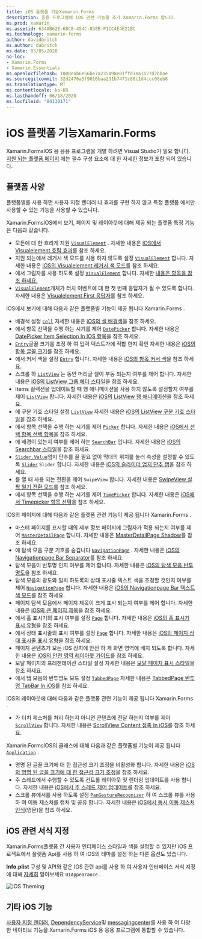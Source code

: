```yaml
---
title: iOS 플랫폼 기능Xamarin.Forms
description: 응용 프로그램에 iOS 관련 기능을 추가 Xamarin.Forms 합니다.
ms.prod: xamarin
ms.assetid: 634AB62E-68C8-454C-838B-F1CC4E4E21BC
ms.technology: xamarin-forms
author: davidbritch
ms.author: dabritch
ms.date: 03/05/2020
no-loc:
- Xamarin.Forms
- Xamarin.Essentials
ms.openlocfilehash: 1008eab6e56be7a235498e01ffd3ea1b27d2bbae
ms.sourcegitcommit: 32d2476a5f9016baa231b7471c88c1d4ccc08eb8
ms.translationtype: MT
ms.contentlocale: ko-KR
ms.lasthandoff: 06/18/2020
ms.locfileid: "84130171"
---
```

# <a name="ios-platform-features-in-xamarinforms"></a>iOS 플랫폼 기능Xamarin.Forms

Xamarin.FormsIOS 용 응용 프로그램을 개발 하려면 Visual Studio가 필요 합니다. [지원 되는 플랫폼 페이지](~/get-started/supported-platforms.md) 에는 필수 구성 요소에 대 한 자세한 정보가 포함 되어 있습니다.

## <a name="platform-specifics"></a>플랫폼 사양

플랫폼별를 사용 하면 사용자 지정 렌더러 나 효과를 구현 하지 않고 특정 플랫폼 에서만 사용할 수 있는 기능을 사용할 수 있습니다.

Xamarin.FormsIOS에서 보기, 페이지 및 레이아웃에 대해 제공 되는 플랫폼 특정 기능은 다음과 같습니다.

- 모든에 대 한 흐리게 지원 [`VisualElement`](xref:Xamarin.Forms.VisualElement) . 자세한 내용은 [iOS에서 Visualelement 흐림 효과](visualelement-blur.md)를 참조 하세요.
- 지원 되는에서 레거시 색 모드를 사용 하지 않도록 설정 [`VisualElement`](xref:Xamarin.Forms.VisualElement) 합니다. 자세한 내용은 [iOS의 Visualelement 레거시 색 모드](legacy-color-mode.md)를 참조 하세요.
- 에서 그림자를 사용 하도록 설정 [`VisualElement`](xref:Xamarin.Forms.VisualElement) 합니다. 자세한 [내용은 항목을 참조 하세요.](visualelement-drop-shadow.md)
- [`VisualElement`](xref:Xamarin.Forms.VisualElement)개체가 터치 이벤트에 대 한 첫 번째 응답자가 될 수 있도록 합니다. 자세한 내용은 [Visualelement First 응답자](visualelement-first-responder.md)를 참조 하세요.

IOS에서 보기에 대해 다음과 같은 플랫폼별 기능이 제공 됩니다 Xamarin.Forms .

- 배경색 설정 [`Cell`](xref:Xamarin.Forms.Cell) 자세한 내용은 [iOS의 셀 배경색](cell-background-color.md)을 참조 하세요.
- 에서 항목 선택을 수행 하는 시기를 제어 [`DatePicker`](xref:Xamarin.Forms.DatePicker) 합니다. 자세한 내용은 [DatePicker Item Selection In IOS 항목](datepicker-selection.md)을 참조 하세요.
- [`Entry`](xref:Xamarin.Forms.Entry)글꼴 크기를 조정 하 여 입력 텍스트가에 적합 한지 확인 자세한 내용은 [iOS의 항목 글꼴 크기](entry-font-size.md)를 참조 하세요.
- 에서 커서 색을 설정 [`Entry`](xref:Xamarin.Forms.Entry) 합니다. 자세한 내용은 [iOS의 항목 커서 색](entry-cursor-color.md)을 참조 하세요.
- 스크롤 하 [`ListView`](xref:Xamarin.Forms.ListView) 는 동안 머리글 셀이 부동 되는지 여부를 제어 합니다. 자세한 내용은 [iOS의 ListView 그룹 헤더 스타일](listview-group-header-style.md)을 참조 하세요.
- Items 컬렉션을 업데이트할 때 행 애니메이션을 사용 하지 않도록 설정할지 여부를 제어 [`ListView`](xref:Xamarin.Forms.ListView) 합니다. 자세한 내용은 [iOS의 ListView 행 애니메이션](listview-row-animations.md)을 참조 하세요.
- 에 구분 기호 스타일 설정 [`ListView`](xref:Xamarin.Forms.ListView) 자세한 내용은 [iOS의 ListView 구분 기호 스타일](listview-separator-style.md)을 참조 하세요.
- 에서 항목 선택을 수행 하는 시기를 제어 [`Picker`](xref:Xamarin.Forms.Picker) 합니다. 자세한 내용은 [iOS에서 선택 항목 선택 항목](picker-selection.md)을 참조 하세요.
- 에 배경이 있는지 여부를 제어 하는 [`SearchBar`](xref:Xamarin.Forms.SearchBar) 입니다. 자세한 내용은 [iOS의 Searchbar 스타일](searchbar-style.md)을 참조 하세요.
- [`Slider.Value`](xref:Xamarin.Forms.Slider.Value)엄지 단추를 끌 필요 없이 막대의 위치를 눌러 속성을 설정할 수 있도록 [`Slider`](xref:Xamarin.Forms.Slider) `Slider` 합니다. 자세한 내용은 [iOS의 슬라이더 엄지 단추 탭](slider-thumb.md)을 참조 하세요.
- 를 열 때 사용 되는 전환을 제어 `SwipeView` 합니다. 자세한 내용은 [SwipeView 살짝 밀기 전환 모드](swipeview-swipetransitionmode.md)를 참조 하세요.
- 에서 항목 선택을 수행 하는 시기를 제어 [`TimePicker`](xref:Xamarin.Forms.TimePicker) 합니다. 자세한 내용은 [iOS에서 Timepicker 항목 선택](timepicker-selection.md)을 참조 하세요.

IOS의 페이지에 대해 다음과 같은 플랫폼 관련 기능이 제공 됩니다 Xamarin.Forms .

- 마스터 페이지를 표시할 때의 세부 정보 페이지에 그림자가 적용 되는지 여부를 제어 [`MasterDetailPage`](xref:Xamarin.Forms.MasterDetailPage) 합니다. 자세한 내용은 [MasterDetailPage Shadow](masterdetailpage-shadow.md)를 참조 하세요.
- 에 탐색 모음 구분 기호를 숨깁니다 [`NavigationPage`](xref:Xamarin.Forms.NavigationPage) . 자세한 내용은 [iOS의 Navigationpage Bar Separator](navigation-bar-separator.md)를 참조 하세요.
- 탐색 모음이 반투명 인지 여부를 제어 합니다. 자세한 내용은 [iOS의 탐색 모음 반투명도](navigation-bar-translucent.md)을 참조 하세요.
- 탐색 모음의 광도와 일치 하도록의 상태 표시줄 텍스트 색을 조정할 것인지 여부를 제어 [`NavigationPage`](xref:Xamarin.Forms.NavigationPage) 합니다. 자세한 내용은 [iOS의 Navigationpage Bar 텍스트 색 모드](status-bar-text-color.md)를 참조 하세요.
- 페이지 탐색 모음에서 페이지 제목이 크게 표시 되는지 여부를 제어 합니다. 자세한 내용은 [iOS의 큰 페이지 제목](page-large-title.md)을 참조 하세요.
- 에서 홈 표시기의 표시 여부를 설정 [`Page`](xref:Xamarin.Forms.Page) 합니다. 자세한 내용은 [iOS의 홈 표시기 표시 유형](page-home-indicator.md)을 참조 하세요.
- 에서 상태 표시줄의 표시 여부를 설정 [`Page`](xref:Xamarin.Forms.Page) 합니다. 자세한 내용은 [iOS의 페이지 상태 표시줄 표시 유형](page-status-bar-visibility.md)을 참조 하세요.
- 페이지 콘텐츠가 모든 iOS 장치에 안전 하 게 화면 영역에 배치 되도록 합니다. 자세한 내용은 [iOS의 안전 영역 레이아웃 가이드](page-safe-area-layout.md)를 참조 하세요.
- 모달 페이지의 프레젠테이션 스타일 설정 자세한 내용은 [모달 페이지 표시 스타일](page-presentation-style.md)을 참조 하세요.
- 에서 탭 모음의 반투명도 모드 설정 [`TabbedPage`](xref:Xamarin.Forms.TabbedPage) 자세한 내용은 [TabbedPage 반투명 TabBar In iOS](tabbedpage-translucent-tabbar.md)를 참조 하세요.

IOS의 레이아웃에 대해 다음과 같은 플랫폼 관련 기능이 제공 됩니다 Xamarin.Forms .

- 가 터치 제스처를 처리 하는지 아니면 콘텐츠에 전달 하는지 여부를 제어 [`ScrollView`](xref:Xamarin.Forms.ScrollView) 합니다. 자세한 내용은 [ScrollView Content 접촉 In iOS](scrollview-content-touches.md)를 참조 하세요.

Xamarin.FormsIOS의 클래스에 대해 다음과 같은 플랫폼별 기능이 제공 됩니다 [`Application`](xref:Xamarin.Forms.Application) .

- 명명 된 글꼴 크기에 대 한 접근성 크기 조정을 비활성화 합니다. 자세한 내용은 [iOS의 명명 된 글꼴 크기에 대 한 접근성 크기 조정](named-font-size-scaling.md)을 참조 하세요.
- 주 스레드에서 수행할 수 있도록 컨트롤 레이아웃 및 렌더링 업데이트를 사용 합니다. 자세한 내용은 [iOS에서 주 스레드 제어 업데이트](main-thread-updates-ui.md)를 참조 하세요.
- 스크롤 뷰에서를 사용 하도록 설정 [`PanGestureRecognizer`](xref:Xamarin.Forms.PanGestureRecognizer) 하 여 스크롤 뷰를 사용 하 여 이동 제스처를 캡처 및 공유 합니다. 자세한 내용은 [iOS에서 동시 이동 제스처 인식](application-pan-gesture.md)(영문)을 참조 하세요.

## <a name="ios-specific-formatting"></a>iOS 관련 서식 지정

Xamarin.Forms플랫폼 간 사용자 인터페이스 스타일과 색을 설정할 수 있지만 iOS 프로젝트에서 플랫폼 Api를 사용 하 여 iOS의 테마를 설정 하는 다른 옵션도 있습니다.

**Info.plist** 구성 및 API와 같은 IOS 관련 api를 사용 하 여 사용자 인터페이스 서식 지정에 대해 [자세히](formatting.md) 알아보세요 `UIAppearance` .

![](images/status-white-sml.png "iOS Theming")

## <a name="other-ios-features"></a>기타 iOS 기능

[사용자 지정 렌더러](~/xamarin-forms/app-fundamentals/custom-renderer/index.md), [DependencyService](~/xamarin-forms/app-fundamentals/dependency-service/index.md)및 [messagingcenter](~/xamarin-forms/app-fundamentals/messaging-center.md)를 사용 하 여 다양 한 네이티브 기능을 Xamarin.Forms iOS 용 응용 프로그램에 통합할 수 있습니다.
